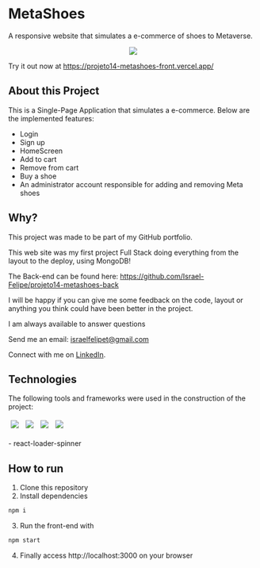 # MetaShoes

A responsive website that simulates a e-commerce of shoes to Metaverse.

<center><img src="https://user-images.githubusercontent.com/103606213/191617643-8f15ffe2-3e50-4258-987e-1c7f9a2bc686.gif"></center>

Try it out now at https://projeto14-metashoes-front.vercel.app/

## About this Project

This is a Single-Page Application that simulates a e-commerce. Below are the implemented features:

- Login
- Sign up
- HomeScreen
- Add to cart
- Remove from cart
- Buy a shoe
- An administrator account responsible for adding and removing Meta shoes

## Why?

This project was made to be part of my GitHub portfolio.

This web site was my first project Full Stack doing everything from the layout to the deploy, using MongoDB! 

The Back-end can be found here:
https://github.com/Israel-Felipe/projeto14-metashoes-back

I will be happy if you can give me some feedback on the code, layout or anything you think could have been better in the project.

I am always available to answer questions

Send me an email: israelfelipet@gmail.com

Connect with me on [LinkedIn](https://www.linkedin.com/in/israel-felipe/).

## Technologies
The following tools and frameworks were used in the construction of the project:<br>
<p>
  <img style='margin: 5px;' src='https://img.shields.io/badge/React-20232A?style=for-the-badge&logo=react&logoColor=61DAFB'>
  <img style='margin: 5px;' src='https://img.shields.io/badge/React_Router-CA4245?style=for-the-badge&logo=react-router&logoColor=white'>
  <img style='margin: 5px;' src='https://img.shields.io/badge/styled--components-DB7093?style=for-the-badge&logo=styled-components&logoColor=white'>
  <img style='margin: 5px;' src='https://img.shields.io/badge/axios%20-%2320232a.svg?&style=for-the-badge&color=informational'>
</p>
- react-loader-spinner

## How to run

1. Clone this repository
2. Install dependencies
```bash
npm i
```
3. Run the front-end with
```bash
npm start
```
4. Finally access http://localhost:3000 on your browser
